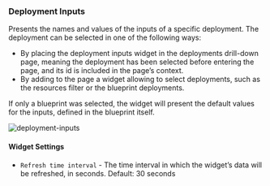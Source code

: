### Deployment Inputs

Presents the names and values of the inputs of a specific deployment. The deployment can be selected in one of the following ways:

* By placing the deployment inputs widget in the deployments drill-down page, meaning the deployment has been selected before entering the page, and its id is included in the page’s context. 
* By adding to the page a widget allowing to select deployments, such as the resources filter or the blueprint deployments.  

If only a blueprint was selected, the widget will present the default values for the inputs, defined in the blueprint itself. 

![deployment-inputs]( https://docs.cloudify.co/latest/images/ui/widgets/deployment-inputs.png )

#### Widget Settings
* `Refresh time interval` - The time interval in which the widget’s data will be refreshed, in seconds. Default: 30 seconds
